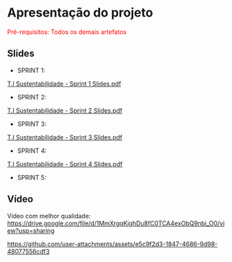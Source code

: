 # Apresentação do projeto

<span style="color:red">Pré-requisitos: Todos os demais artefatos</span>


## Slides


- SPRINT 1:

[T.I Sustentabilidade - Sprint 1 Slides.pdf](https://github.com/user-attachments/files/20970844/T.I.Sustentabilidade.-.Sprint.1.Slides.pdf)

- SPRINT 2:

[T.I Sustentabilidade - Sprint 2 Slides.pdf](https://github.com/user-attachments/files/20970857/T.I.Sustentabilidade.-.Sprint.2.Slides.pdf)

- SPRINT 3:

[T.I Sustentabilidade - Sprint 3 Slides.pdf](https://github.com/user-attachments/files/20970853/T.I.Sustentabilidade.-.Sprint.3.Slides.pdf)

- SPRINT 4:

[T.I Sustentabilidade - Sprint 4 Slides.pdf](https://github.com/user-attachments/files/20970842/T.I.Sustentabilidade.-.Sprint.4.Slides.pdf)

- SPRINT 5:



## Vídeo

Vídeo com melhor qualidade: https://drive.google.com/file/d/1MmXrgqKjghDu8fC0TCA4exObQ9nbi_O0/view?usp=sharing

https://github.com/user-attachments/assets/e5c9f2d3-1847-4686-9d98-48077556cdf3


